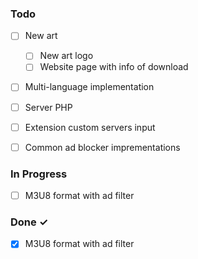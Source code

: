 ### Todo

- [ ] New art
  - [ ] New art logo
  - [ ] Website page with info of download
- [ ] Multi-language implementation
- [ ] Server PHP
- [ ] Extension custom servers input
- [ ] Common ad blocker imprementations


### In Progress

- [ ] M3U8 format with ad filter

### Done ✓

- [x] M3U8 format with ad filter